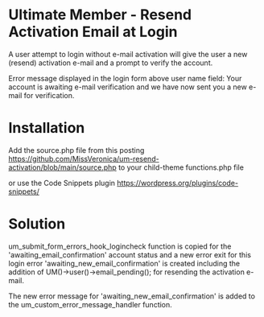 # Ultimate Member - Resend Activation Email at Login
A user attempt to login without e-mail activation will give the user a new (resend) activation e-mail and a prompt to verify the account.

Error message displayed in the login form above user name field: Your account is awaiting e-mail verification and we have now sent you a new e-mail for verification.

# Installation
Add the source.php file from this posting https://github.com/MissVeronica/um-resend-activation/blob/main/source.php to your child-theme functions.php file

or use the Code Snippets plugin https://wordpress.org/plugins/code-snippets/

# Solution
um_submit_form_errors_hook_logincheck function is copied for the 'awaiting_email_confirmation' account status and a new error exit for this login error 'awaiting_new_email_confirmation' is created including the addition of UM()->user()->email_pending(); for resending the activation e-mail.

The new error message for 'awaiting_new_email_confirmation' is added to the um_custom_error_message_handler function.
